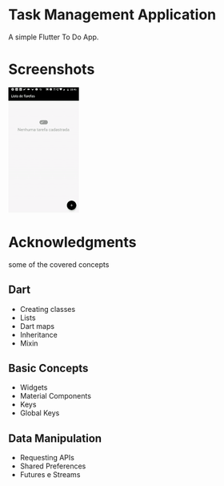 # Task Management Application

A simple Flutter To Do App.

# Screenshots

 <img src="https://github.com/Marcosh22/flutter_todo_app/blob/master/screenshots/demo.gif?raw=true" height="250em" />

# Acknowledgments

some of the covered concepts

## Dart

- Creating classes
- Lists
- Dart maps
- Inheritance
- Mixin

## Basic Concepts

- Widgets
- Material Components
- Keys
- Global Keys

## Data Manipulation

- Requesting APIs
- Shared Preferences
- Futures e Streams
